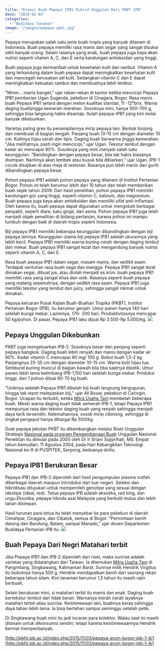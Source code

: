 ```yaml
---
title: "Kreasi Buah Pepaya IPB1 Hibrid Unggulan Dari PKBT IPB"
date: "2020-02-05"
categories: 
  - "Budidaya Tanaman"
image: "/images/pepaya-ipb1.jpg"
---
```


Pepaya merupakan salah satu jenis buah tropis yang banyak ditanam di Indonesia. Buah pepaya memiliki rasa manis dan segar yang sangat disukai oleh banyak orang. Selain rasanya yang enak, buah pepaya juga kaya akan nutrisi seperti vitamin A, C, dan E serta kandungan antioksidan yang tinggi.

Buah pepaya juga bermanfaat untuk kesehatan kulit dan rambut. Vitamin A yang terkandung dalam buah pepaya dapat meningkatkan kesehatan kulit dan mencegah kerusakan sel kulit. Sedangkan vitamin C dan E dapat meningkatkan kekuatan rambut dan membuatnya lebih lembut.

"Mmm... manis banget," ujar rekan-rekan di kantor ketika mencicipi Pepaya IPB1 pemberian Ugan Suganda, pekebun di Cinagara, Bogor. Rasa manis buah Pepaya IPB1 setara dengan melon kualitas standar, 11 -12°brix. Warna daging buahjingga kemerah-merahan. Sosoknya mini, hanya 500-700 g, sehingga bisa langsung habis disantap. Itulah pepaya-IPB1 yang kini mulai banyak dikebunkan.

Varietas paling gres itu penampilannya mirip pepaya lain. Bentuk lonjong dan membulat di bagian tengah. Panjang buah 13-15 cm dengan diameter 10 cm. Kulitnya hijau cerah dan tipis. Daging buah berwarna jingga kemerahan. "Jika melihatnya, pasti ingin mencicipi," ujar Ugan. Tekstur lembut dengan kadar air mencapai 90%. Sosoknya yang mini menjadi salah satu keunggulan. "Bandingkan dengan pepaya besar, bila tak habis biasanya disimpan. Nantinya akan lembek atau busuk bila dibiarkan," ujar Ugan. IPB-1 cocok disajikan di atas meja di restoran. Rasanya pun lebih manis dan gurih dibandingkan pepaya besar.

Pohon pepaya IPB1 adalah pohon pepaya yang ditanam di Institut Pertanian Bogor. Pohon ini telah berumur lebih dari 10 tahun dan telah memberikan buah sejak tahun 2009. Dari hasil penelitian, pohon pepaya IPB1 memiliki kandungan gizi yang tinggi, seperti vitamin C, kalsium, dan magnesium. Buah pepaya juga kaya akan antioksidan dan memiliki sifat anti-inflamasi. Oleh karena itu, buah pepaya dapat digunakan untuk mengobati berbagai penyakit, seperti diare, batu ginjal, dan asma. Pohon pepaya IPB1 juga telah menjadi objek penelitian di bidang pertanian, karena pohon ini mampu tumbuh dengan baik di daerah tropis seperti Indonesia.

Biji pepaya IPB1 memiliki beberapa keunggulan dibandingkan dengan biji pepaya lainnya. Keunggulan utama biji pepaya IPB1 adalah ukurannya yang lebih kecil, Pepaya IPB1 memiliki warna kuning cerah dengan daging lembut dan mekar. Buah pepaya IPB1 sangat lezat dan mengandung banyak nutrisi seperti vitamin A, C, dan E.

Rasa buah pepaya IPB1 dalam segar, masam manis, dan sedikit asam. Terdapat sentuhan rasa buah naga dan mangga. Pepaya IPB1 sangat lezat dimakan segar, dibuat jus, atau diolah menjadi es krim. buah pepaya IPB1 memiliki rasa yang sangat khas dan unik. Rasanya seperti buah pepaya yang matang sepenuhnya, dengan sedikit rasa asam. Pepaya IPB1 juga memiliki tekstur yang lembut dan juicy, sehingga sangat nikmat untuk dimakan.

Pepaya keluaran Pusat Kajian Buah-Buahan Tropika (PKBT), Institut Pertanian Bogor (IPB), itu berumur genjah. Umur panen hanya 140 hari setelah bunga mekar. Lazimnya, 170- 200 hari. Produktivitasnya mencapai 50 kg/pohon. Di pasar, Pepaya IPB1 laku dijual Rp 3.500-Rp 5.000/kg. [![](/images/pepaya-ipb1-300x180.jpg)](http://localhost/mitra/wp-content/uploads/2020/02/pepaya-ipb1.jpg)

## Pepaya Unggulan Dikebunkan

PKBT juga mengeluarkan IPB-2. Sosoknya besar dan panjang seperti pepaya bangkok. Daging buah lebih renyah dan manis dengan kadar air 90%. Kadar vitamin C mencapai 90 mg/ 100 g. Bobot buah 1,5-2 kg. Panjangnya 25-35 cm dengan diameter 10-15 cm. Warna kulit hijau tua. Semburat kuning muncul di bagian bawah bila tiba saatnya dipetik. Umur panen lebih lama ketimbang IPB-1,150 hari setelah bunga mekar. Produksi tinggi, dari 1 pohon dituai 60-70 kg buah.

"Uniknya setelah Pepaya IPB1 dibelah biji buah langsung berguguran, hingga tak repot melepaskan biji," ujar Ali Bosar, pekebun di Caringin, Bogor. Ucapan itu terbukti, ketika [Mitra Usaha Tani](http://localhost/mitra) membelah beberapa buah. Meski warna daging buah tidak semerah IPB-1, tetapi Pepaya IPB1 mempunyai rasa dan tekstur daging buah yang renyah sehingga menjadi daya tarik tersendiri. Kelemahannya, sosok mirip cibinong, sehingga di tingkat pengepul hanya dihargai Rp 500/kg.

Duet pepaya jebolan PKBT itu dikembangkan melalui Riset Unggulan Strategis [Nasional pada program Pengembangan Buah](http://localhost/mitra/permasalahan-seputar-rantai-pasok-buah.html) Unggulan Nasional. Penelitian itu dimulai pada 2000 oleh Dr Ir Sriani Sujiprihati, MS. Empat tahun kemudian, 11 Agustus 2004, pada Hari Kebangkitan Teknologi Nasional ke-9 di PUSPITEK, Serpong, keduanya dirilis.

## Pepaya IPB1 Berukuran Besar

Pepaya IPB1 dan IPB-2 diperoleh dari hasil pengumpulan plasma nutfah diberbagai daerah maupun introduksi dari luar negeri. Seleksi dan hibridisasi ditujukan untuk memperoleh genotipe yang sesuai dengan ideotipe (ideal, red). Tetua pepaya IPB adalah eksotika, red king, dan ungu.Eksotika, pepaya hibrida asal Malaysia yang berkulit mulus dan lebih tahan disimpan.

Hasil turunan para tetua itu telah menyebar ke para pekebun di daerah Cimahpar, Cinagara, dan Cibatok, semua di Bogor. "Permintaan benih datang dari Bandung, Batam, sampai Manado," ujar dosen Departemen Budidaya Pertanian IPB itu. [![](/images/pepaya1-300x192.jpg)](http://localhost/mitra/wp-content/uploads/2020/02/pepaya1.jpg)

## Buah Pepaya Dari Negri Matahari terbit

Jika Pepaya IPB1 dan IPB-2 diperoleh dari riset, maka sunrise adalah varietas yang didatangkan dari Taiwan. Ia ditemukan [Mitra Usaha Tani](http://localhost/mitra) di Pangmilang, Singkawang, Kalimantan Barat. Sunrise milik Hendrik Virgillus itu bobotnya hanya 500 g. Hendrik mendapatkan benih dari seorang rekan beberapa tahun silam. Kini tanaman berumur 1,5 tahun itu masih rajin berbuah.

Selain berukuran mini, si matahari terbit itu manis dan enak. Daging buah bertekstur lembut dan tidak berair. Warnanya merah cerah layaknya matahari terbit-alias sunrise. Keistimewaan lain, buahnya keras sehingga daya tahan lebih lama. Ia bisa bertahan sampai seminggu setelah petik.

Di Singkawang buah mini itu jadi incaran para kolektor. Walau saat ini masih ditanam untuk dikonsumsi sendiri, tetapi karena keistimewaannya Hendrik berniat memperbanyak.

[http://pkht.ipb.ac.id/index.php/2015/11/03/pepaya-arum-bogor-ipb-1-4/](http://pkht.ipb.ac.id/index.php/2015/11/03/pepaya-arum-bogor-ipb-1-4/)
